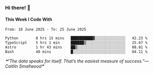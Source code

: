 ### Hi there! 👋

#### This Week I Code With
<!--START_SECTION:waka-->

```txt
From: 18 June 2025 - To: 25 June 2025

Python        8 hrs 15 mins   ██████████▓░░░░░░░░░░░░░░   42.23 %
TypeScript    5 hrs 1 min     ██████▒░░░░░░░░░░░░░░░░░░   25.67 %
Astro         1 hr 43 mins    ██▒░░░░░░░░░░░░░░░░░░░░░░   08.81 %
Bash          48 mins         █░░░░░░░░░░░░░░░░░░░░░░░░   04.11 %
```

<!--END_SECTION:waka-->

<!--STARTS_HERE_QUOTE_README-->
<i>❝“The data speaks for itself. That’s the easiest measure of success.”— Caitlin Smallwood❞</i>
<!--ENDS_HERE_QUOTE_README-->
